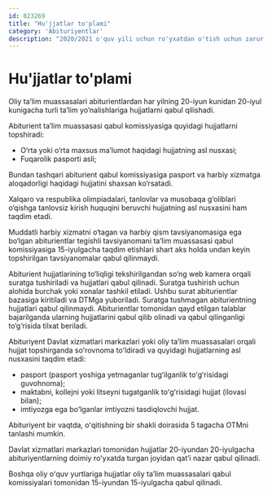 ```yaml
---
id: 823269
title: "Hu'jjatlar to'plami"
category: 'Abituriyentlar'
description: "2020/2021 o'quv yili uchun ro'yxatdan o'tish uchun zarur bo'lgan ma'lumotlar"
---
```


# Hu'jjatlar to'plami

Oliy ta’lim muassasalari abiturientlardan har yilning 20-iyun kunidan 20-iyul kunigacha turli ta’lim yo’nalishlariga hujjatlarni qabul qilishadi.

Abiturient ta’lim muassasasi qabul komissiyasiga quyidagi hujjatlarni topshiradi:

- O‘rta yoki o‘rta maxsus ma’lumot haqidagi hujjatning asl nusxasi;
- Fuqarolik pasporti asli;

Bundan tashqari abiturient qabul komissiyasiga pasport va harbiy xizmatga aloqadorligi haqidagi hujjatini shaxsan ko‘rsatadi.

Xalqaro va respublika olimpiadalari, tanlovlar va musobaqa g‘oliblari o‘qishga tanlovsiz kirish huquqini beruvchi hujjatning asl nusxasini ham taqdim etadi.

Muddatli harbiy xizmatni o‘tagan va harbiy qism tavsiyanomasiga ega bo‘lgan abiturientlar tegishli tavsiyanomani ta’lim muassasasi qabul komissiyasiga 15-iyulgacha taqdim etishlari shart aks holda undan keyin topshirilgan tavsiyanomalar qabul qilinmaydi.

Abiturient hujjatlarining to‘liqligi tekshirilgandan so‘ng web kamera orqali suratga tushiriladi va hujjatlari qabul qilinadi. Suratga tushirish uchun alohida burchak yoki xonalar tashkil etiladi. Ushbu surat abiturientlar bazasiga kiritiladi va DTMga yuboriladi. Suratga tushmagan abiturientning hujjatlari qabul qilinmaydi. Abiturientlar tomonidan qayd etilgan talablar bajarilganda ularning hujjatlarini qabul qilib olinadi va qabul qilinganligi to‘g‘risida tilxat beriladi.

Abituriyent Davlat xizmatlari markazlari yoki oliy ta’lim muassasalari orqali hujjat topshirganda soʻrovnoma toʻldiradi va quyidagi hujjatlarning asl nusxasini taqdim etadi:

- pasport (pasport yoshiga yetmaganlar tugʻilganlik toʻgʻrisidagi guvohnoma);
- maktabni, kollejni yoki litseyni tugatganlik toʻgʻrisidagi hujjat (ilovasi bilan);
- imtiyozga ega boʻlganlar imtiyozni tasdiqlovchi hujjat.

Abituriyent bir vaqtda, oʻqitishning bir shakli doirasida 5 tagacha OTMni tanlashi mumkin.

Davlat xizmatlari markazlari tomonidan hujjatlar 20-iyundan 20-iyulgacha abituriyentlarning doimiy roʻyxatda turgan joyidan qatʼi nazar qabul qilinadi.

Boshqa oliy oʻquv yurtlariga hujjatlar oliy taʼlim muassasalari qabul komissiyalari tomonidan 15-iyundan 15-iyulgacha qabul qilinadi.
